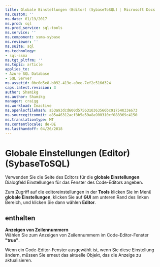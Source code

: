 ```yaml
---
title: Globale Einstellungen (Editor) (SybaseToSQL) | Microsoft Docs
ms.custom: ''
ms.date: 01/19/2017
ms.prod: sql
ms.prod_service: sql-tools
ms.service: ''
ms.component: ssma-sybase
ms.reviewer: ''
ms.suite: sql
ms.technology:
- sql-ssma
ms.tgt_pltfrm: ''
ms.topic: article
applies_to:
- Azure SQL Database
- SQL Server
ms.assetid: 0bc0d5e8-b092-413e-a0ee-7ef2c516d324
caps.latest.revision: 3
author: Shamikg
ms.author: Shamikg
manager: craigg
ms.workload: Inactive
ms.openlocfilehash: a53a93dcd600d5756310363566bc91754033e673
ms.sourcegitcommit: a85a46312acf8b5a59a8a900310cf088369c4150
ms.translationtype: MT
ms.contentlocale: de-DE
ms.lasthandoff: 04/26/2018
---
```

# <a name="global-settings-editor-sybasetosql"></a>Globale Einstellungen (Editor) (SybaseToSQL)
Verwenden Sie die Seite des Editors für die **globale Einstellungen** Dialogfeld Einstellungen für das Fenster des Code-Editors angeben.  
  
Zum Zugriff auf die editoreinstellungen in der **Tools** klicken Sie im Menü **globale Einstellungen**, klicken Sie auf **GUI** am unteren Rand des linken Bereich, und klicken Sie dann wählen **Editor**.  
  
## <a name="options"></a>enthalten  
**Anzeigen von Zeilennummern**  
Wählen Sie zum Anzeigen von Zeilennummern im Code-Editor-Fenster **"true"**.  
  
Wenn ein Code-Editor-Fenster ausgewählt ist, wenn Sie diese Einstellung ändern, müssen Sie erneut das aktuelle Objekt, das die Anzeige zu aktualisieren.  
  
